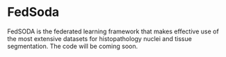 # FedSoda
 FedSODA is the federated learning framework that makes effective use of the most extensive datasets for histopathology nuclei and tissue segmentation. 
 The code will be coming soon.
